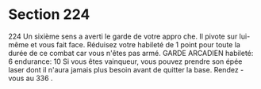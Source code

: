 # Section 224

224
Un sixième sens a averti le garde de votre appro che. Il pivote sur
lui-même et vous fait face. Réduisez votre  habileté  de 1 point
pour toute la durée de ce combat car vous n'êtes pas armé.
GARDE  ARCADIEN  habileté:  6 endurance:  10
Si vous êtes vainqueur, vous pouvez prendre son épée laser dont
il n'aura jamais plus besoin avant de quitter la base. Rendez -vous
au 336 .